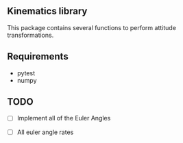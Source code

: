 ## Kinematics library

This package contains several functions to perform attitude transformations.

## Requirements

* pytest
* numpy

## TODO

- [ ] Implement all of the Euler Angles
- [ ] All euler angle rates

